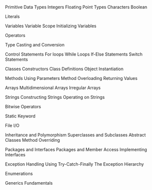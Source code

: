 Primitive Data Types
  Integers
  Floating Point Types
  Characters
  Boolean

Literals

Variables
  Variable Scope
  Initializing Variables

Operators

Type Casting and Conversion

Control Statements
  For loops
  While Loops
  If-Else Statements
  Switch Statements

Classes
  Constructors
  Class Definitions
  Object Instantiation

Methods
  Using Parameters
  Method Overloading
  Returning Values

Arrays
  Multidimensional Arrays
  Irregular Arrays

Strings
  Constructing Strings
  Operating on Strings

Bitwise Operators

Static Keyword

File I/O

Inheritance and Polymorphism
  Superclasses and Subclasses
  Abstract Classes
  Method Overriding

Packages and Interfaces
  Packages and Member Access
  Implementing Interfaces

Exception Handling
  Using Try-Catch-Finally
  The Exception Hierarchy

Enumerations

Generics Fundamentals
